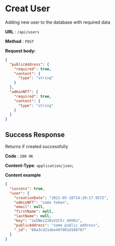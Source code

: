 # Creat User

Adding new user to the database with required data

**URL** : `/api/users`

**Method** : `POST`

**Request body:**

```json
{
  "publicAddress": {
    "required": true,
    "content": {
      "type": "string"
    }
  },
  "adminNFT": {
    "required": true,
    "content": {
      "type": "string"
    }
  }
}
```

## Success Response

Returns if created successfully

**Code** : `200 OK`

**Content-Type**: `application/json;`

**Content example**

```json
{
  "success": true,
  "user": {
    "creationDate": "2021-05-18T14:20:17.957Z",
    "adminNFT": "some token",
    "email": null,
    "firstName": null,
    "lastName": null,
    "key": "zw5Ne122KxV2CSr_4HYKu",
    "publicAddress": "some public address",
    "_id": "60a3cd21abe49f001d168767"
  }
}
```
